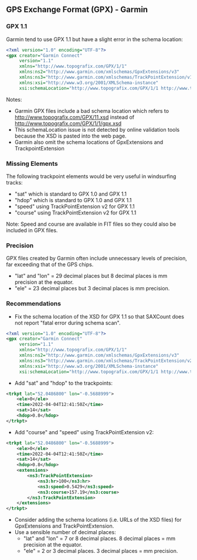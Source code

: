 ## GPS Exchange Format (GPX) - Garmin

### GPX 1.1

Garmin tend to use GPX 1.1 but have a slight error in the schema location:

```xml
<?xml version="1.0" encoding="UTF-8"?>
<gpx creator="Garmin Connect"
     version="1.1"
     xmlns="http://www.topografix.com/GPX/1/1"
     xmlns:ns2="http://www.garmin.com/xmlschemas/GpxExtensions/v3"
     xmlns:ns3="http://www.garmin.com/xmlschemas/TrackPointExtension/v1"
     xmlns:xsi="http://www.w3.org/2001/XMLSchema-instance"
     xsi:schemaLocation="http://www.topografix.com/GPX/1/1 http://www.topografix.com/GPX/11.xsd">
```

Notes:

- Garmin GPX files include a bad schema location which refers to http://www.topografix.com/GPX/11.xsd  instead of http://www.topografix.com/GPX/1/1/gpx.xsd 
- This schemaLocation issue is not detected by online validation tools because the XSD is pasted into the web page.
- Garmin also omit the schema locations of GpxExtensions and TrackpointExtension



### Missing Elements

The following trackpoint elements would be very useful in windsurfing tracks:

- "sat" which is standard to GPX 1.0 and GPX 1.1
- "hdop" which is standard to GPX 1.0 and GPX 1.1
- "speed" using TrackPointExtension v2 for GPX 1.1
- "course" using TrackPointExtension v2 for GPX 1.1

Note: Speed and course are available in FIT files so they could also be included in GPX files.



### Precision

GPX files created by Garmin often include unnecessary levels of precision, far exceeding that of the GPS chips.

- "lat" and "lon" = 29 decimal places but 8 decimal places is mm precision at the equator.
- "ele" = 23 decimal places but 3 decimal places is mm precision.



### Recommendations

- Fix the schema location of the XSD for GPX 1.1 so that SAXCount does not report "fatal error during schema scan".

```xml
<?xml version="1.0" encoding="UTF-8"?>
<gpx creator="Garmin Connect"
     version="1.1"
     xmlns="http://www.topografix.com/GPX/1/1"
     xmlns:ns2="http://www.garmin.com/xmlschemas/GpxExtensions/v3"
     xmlns:ns3="http://www.garmin.com/xmlschemas/TrackPointExtension/v2"
     xmlns:xsi="http://www.w3.org/2001/XMLSchema-instance"
     xsi:schemaLocation="http://www.topografix.com/GPX/1/1 http://www.topografix.com/GPX/1/1/gpx.xsd">
```

- Add "sat" and "hdop" to the trackpoints:

```xml
<trkpt lat="52.0486800" lon="-0.5688999">
    <ele>0</ele>
    <time>2022-04-04T12:41:50Z</time>
    <sat>14</sat>
    <hdop>0.8</hdop>
</trkpt>
```

- Add "course" and "speed" using TrackPointExtension v2:

```xml
<trkpt lat="52.0486800" lon="-0.5688999">
    <ele>0</ele>
    <time>2022-04-04T12:41:50Z</time>
    <sat>14</sat>
    <hdop>0.8</hdop>
    <extensions>
        <ns3:TrackPointExtension>
            <ns3:hr>100</ns3:hr>
            <ns3:speed>0.5429</ns3:speed>
            <ns3:course>157.19</ns3:course>
        </ns3:TrackPointExtension>
    </extensions>
</trkpt>
```

- Consider adding the schema locations (i.e. URLs of the XSD files) for GpxExtensions and TrackPointExtension.
- Use a sensible number of decimal places:
  - "lat" and "lon" = 7 or 8 decimal places. 8 decimal places = mm precision at the equator.
  - "ele" = 2 or 3 decimal places. 3 decimal places = mm precision.